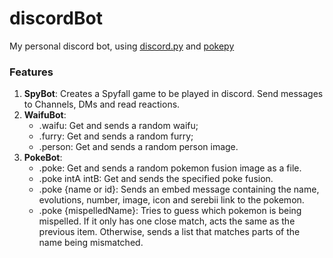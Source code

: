 # discordBot
My personal discord bot, using [discord.py](https://github.com/Rapptz/discord.py) and [pokepy](https://github.com/PokeAPI/pokepy)
### Features
1. **SpyBot**: Creates a Spyfall game to be played in discord. Send messages to Channels, DMs and read reactions.
2. **WaifuBot**: 
    - .waifu: Get and sends a random waifu; 
    - .furry: Get and sends a random furry; 
    - .person: Get and sends a random person image.
3. **PokeBot**: 
    - .poke: Get and sends a random pokemon fusion image as a file.
    - .poke intA intB: Get and sends the specified poke fusion.
    - .poke {name or id}: Sends an embed message containing the name, evolutions, number, image, icon and serebii link to the pokemon.
    - .poke {mispelledName}: Tries to guess which pokemon is being mispelled. If it only has one close match, acts the same as the previous item. Otherwise, sends a list that matches parts of the name being mismatched.
